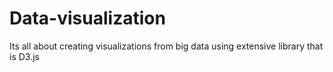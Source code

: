 # Data-visualization
Its all about creating visualizations from big data using extensive library that is D3.js
